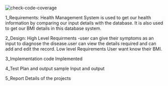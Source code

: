 ![check-code-coverage](https://app.codiga.io/public/user/github/BinshaS)

1_Requirements: Health Management System is used to get our health information by comparing our input details with the database. It is also used to get our BMI details in this database system. 

2_Design: High Level Requirments -user can give their symptoms as an input to diagnose the disease.user can view the details required and can add and edit the record.
          Low level Requirements User want know their BMI.

3_Implementation code Implemented

4_Test Plan and output sample Input and output

5_Report Details of the projects
